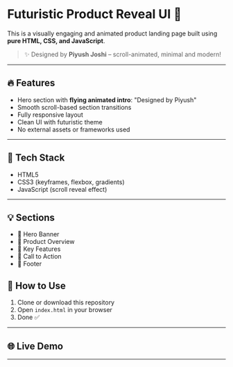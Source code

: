 # Futuristic Product Reveal UI 🚀

This is a visually engaging and animated product landing page built using **pure HTML, CSS, and JavaScript**.

> ✨ Designed by **Piyush Joshi** – scroll-animated, minimal and modern!

---

## 🔥 Features

- Hero section with **flying animated intro**: "Designed by Piyush"
- Smooth scroll-based section transitions
- Fully responsive layout
- Clean UI with futuristic theme
- No external assets or frameworks used

---

## 📂 Tech Stack

- HTML5
- CSS3 (keyframes, flexbox, gradients)
- JavaScript (scroll reveal effect)

---

## 💡 Sections

- 🔹 Hero Banner
- 🔹 Product Overview
- 🔹 Key Features
- 🔹 Call to Action
- 🔹 Footer



## 📁 How to Use

1. Clone or download this repository  
2. Open `index.html` in your browser  
3. Done ✅

---

## 🌐 Live Demo


---
